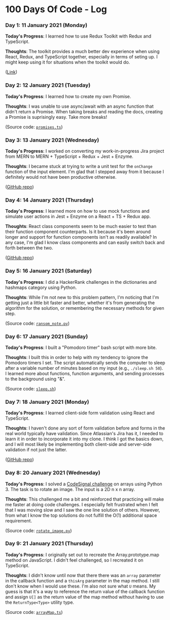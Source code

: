 # 100 Days Of Code - Log

<!-- ### Day 0: February 30, 2016 (Example 1)
##### (delete me or comment me out)

**Today's Progress**: Fixed CSS, worked on canvas functionality for the app.

**Thoughts:** I really struggled with CSS, but, overall, I feel like I am slowly getting better at it. Canvas is still new for me, but I managed to figure out some basic functionality.

**Link to work:** [Calculator App](http://www.example.com)

### Day 0: February 30, 2016 (Example 2)
##### (delete me or comment me out)

**Today's Progress**: Fixed CSS, worked on canvas functionality for the app.

**Thoughts**: I really struggled with CSS, but, overall, I feel like I am slowly getting better at it. Canvas is still new for me, but I managed to figure out some basic functionality.

**Link(s) to work**: [Calculator App](http://www.example.com) -->

### Day 1: 11 January 2021 (Monday)

**Today's Progress**: I learned how to use Redux Toolkit with Redux and TypeScript.

**Thoughts**: The toolkit provides a much better dev experience when using React, Redux, and TypeScript together, especially in terms of seting up. I might keep using it for situations when the toolkit would do.

([Link](https://github.com/caldric/react-redux-practice/tree/main/redux-typescript))

### Day 2: 12 January 2021 (Tuesday)

**Today's Progress**: I learned how to create my own Promise.

**Thoughts**: I was unable to use async/await with an async function that didn't return a Promise. When taking breaks and reading the docs, creating a Promise is suprisingly easy. Take more breaks!

(Source code: [`promises.ts`](https://github.com/caldric/100-days-of-code/blob/master/exercises/promises.ts))

### Day 3: 13 January 2021 (Wednesday)

**Today's Progress**: I worked on converting my work-in-progress Jira project from MERN to MERN + TypeScript + Redux + Jest + Enzyme.

**Thoughts**: I became stuck at trying to write a unit test for the `onChange` function of the input element. I'm glad that I stepped away from it because I definitely would not have been productive otherwise.

([GitHub repo](https://github.com/caldric/jira-clone))

### Day 4: 14 January 2021 (Thursday)

**Today's Progress**: I learned more on how to use mock functions and simulate user actions in Jest + Enzyme on a React + TS + Redux app.

**Thoughts**: React class components seem to be much easier to test than their function component counterparts. Is it because it's been around longer and support for function components isn't as readily available? In any case, I'm glad I know class components and can easily switch back and forth between the two.

([GitHub repo](https://github.com/caldric/jira-clone))

### Day 5: 16 January 2021 (Saturday)

**Today's Progress**: I did a HackerRank challenges in the dictionaries and hashmaps category using Python.

**Thoughts**: While I'm not new to this problem pattern, I'm noticing that I'm getting just a little bit faster and better, whether it's from generating the algorithm for the solution, or remembering the necessary methods for given step.

(Source code: [`ransom_note.py`](https://github.com/caldric/dsa/blob/main/ransom_note.py))

### Day 6: 17 January 2021 (Sunday)

**Today's Progress**: I built a "Pomodoro timer" bash script with more bite.

**Thoughts**: I built this in order to help with my tendency to ignore the Pomodoro timers I set. The script automatically sends the computer to sleep after a variable number of minutes based on my input (e.g., `./sleep.sh 50`). I learned more about functions, function arguments, and sending processes to the background using "&".

(Source code: [`sleep.sh`](https://github.com/caldric/config/blob/main/scripts/sleep.sh))

### Day 7: 18 January 2021 (Monday)

**Today's Progress**: I learned client-side form validation using React and TypeScript.

**Thoughts**: I haven't done any sort of form validation before and forms in the real world typically have validation. Since Atlassian's Jira has it, I needed to learn it in order to incorporate it into my clone. I think I got the basics down, and I will most likely be implementing both client-side and server-side validation if not just the latter.

([GitHub repo](https://github.com/caldric/100-days-of-code/tree/master/exercises/client-side-form-validation/src))

### Day 8: 20 January 2021 (Wednesday)

**Today's Progress**: I solved a [CodeSignal challenge](https://app.codesignal.com/interview-practice/task/5A8jwLGcEpTPyyjTB/description) on arrays using Python 3. The task is to rotate an image. The input is a 2D n x n array.

**Thoughts**: This challenged me a bit and reinforced that practicing will make me faster at doing code challenges. I especially felt frustrated when I felt that I was moving slow and I saw the one line solution of others. However, from what I know the top solutions do not fulfill the O(1) additional space requirement.

(Source code: [`rotate_image.py`](https://github.com/caldric/dsa/blob/main/rotate_image.py))

### Day 9: 21 January 2021 (Thursday)

**Today's Progress**: I originally set out to recreate the Array.prototype.map method on JavaScript. I didn't feel challenged, so I recreated it on TypeScript.

**Thoughts**: I didn't know until now that there there was an `array` parameter in the callback function and a `thisArg` parameter in the map method. I still don't know when I would use these. I'm also not sure what `U` means. My guess is that it's a way to reference the return value of the callback function and assign `U[]` as the return value of the map method without having to use the `ReturnType<Type>` utility type.

(Source code: [`arrayMap.ts`](https://github.com/caldric/100-days-of-code/blob/master/exercises/arrayMap.ts))
